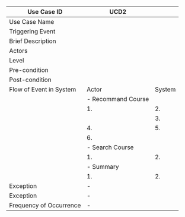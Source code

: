 | Use Case ID             | UCD2               |        |
| ----------------------- | ------------------ | ------ |
| Use Case Name           |                    |        |
| Triggering Event        |                    |        |
| Brief Description       |                    |        |
| Actors                  |                    |        |
| Level                   |                    |        |
| Pre-condition           |                    |        |
| Post-condition          |                    |        |
| Flow of Event in System | Actor              | System |
|                         | - Recommand Course |        |
|                         | 1.                 | 2.     |
|                         |                    | 3.     |
|                         | 4.                 | 5.     |
|                         | 6.                 |        |
|                         | - Search Course    |        |
|                         | 1.                 | 2.     |
|                         | - Summary          |        |
|                         | 1.                 | 2.     |
| Exception               | -                  |        |
| Exception               | -                  |        |
| Frequency of Occurrence | -                  |        |